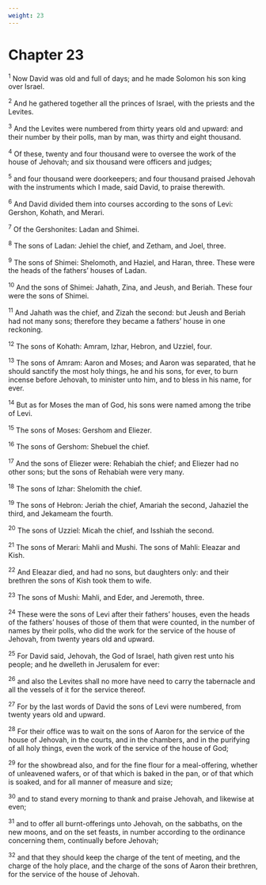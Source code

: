```yaml
---
weight: 23
---
```


# Chapter 23

<sup>1</sup> Now David was old and full of days; and he made Solomon his son king over Israel. 

<sup>2</sup> And he gathered together all the princes of Israel, with the priests and the Levites. 

<sup>3</sup> And the Levites were numbered from thirty years old and upward: and their number by their polls, man by man, was thirty and eight thousand. 

<sup>4</sup> Of these, twenty and four thousand were to oversee the work of the house of Jehovah; and six thousand were officers and judges; 

<sup>5</sup> and four thousand were doorkeepers; and four thousand praised Jehovah with the instruments which I made, said David, to praise therewith. 

<sup>6</sup> And David divided them into courses according to the sons of Levi: Gershon, Kohath, and Merari. 

<sup>7</sup> Of the Gershonites: Ladan and Shimei. 

<sup>8</sup> The sons of Ladan: Jehiel the chief, and Zetham, and Joel, three. 

<sup>9</sup> The sons of Shimei: Shelomoth, and Haziel, and Haran, three. These were the heads of the fathers’ houses of Ladan. 

<sup>10</sup> And the sons of Shimei: Jahath, Zina, and Jeush, and Beriah. These four were the sons of Shimei. 

<sup>11</sup> And Jahath was the chief, and Zizah the second: but Jeush and Beriah had not many sons; therefore they became a fathers’ house in one reckoning. 

<sup>12</sup> The sons of Kohath: Amram, Izhar, Hebron, and Uzziel, four. 

<sup>13</sup> The sons of Amram: Aaron and Moses; and Aaron was separated, that he should sanctify the most holy things, he and his sons, for ever, to burn incense before Jehovah, to minister unto him, and to bless in his name, for ever. 

<sup>14</sup> But as for Moses the man of God, his sons were named among the tribe of Levi. 

<sup>15</sup> The sons of Moses: Gershom and Eliezer. 

<sup>16</sup> The sons of Gershom: Shebuel the chief. 

<sup>17</sup> And the sons of Eliezer were: Rehabiah the chief; and Eliezer had no other sons; but the sons of Rehabiah were very many. 

<sup>18</sup> The sons of Izhar: Shelomith the chief. 

<sup>19</sup> The sons of Hebron: Jeriah the chief, Amariah the second, Jahaziel the third, and Jekameam the fourth. 

<sup>20</sup> The sons of Uzziel: Micah the chief, and Isshiah the second. 

<sup>21</sup> The sons of Merari: Mahli and Mushi. The sons of Mahli: Eleazar and Kish. 

<sup>22</sup> And Eleazar died, and had no sons, but daughters only: and their brethren the sons of Kish took them to wife. 

<sup>23</sup> The sons of Mushi: Mahli, and Eder, and Jeremoth, three. 

<sup>24</sup> These were the sons of Levi after their fathers’ houses, even the heads of the fathers’ houses of those of them that were counted, in the number of names by their polls, who did the work for the service of the house of Jehovah, from twenty years old and upward. 

<sup>25</sup> For David said, Jehovah, the God of Israel, hath given rest unto his people; and he dwelleth in Jerusalem for ever: 

<sup>26</sup> and also the Levites shall no more have need to carry the tabernacle and all the vessels of it for the service thereof. 

<sup>27</sup> For by the last words of David the sons of Levi were numbered, from twenty years old and upward. 

<sup>28</sup> For their office was to wait on the sons of Aaron for the service of the house of Jehovah, in the courts, and in the chambers, and in the purifying of all holy things, even the work of the service of the house of God; 

<sup>29</sup> for the showbread also, and for the fine flour for a meal-offering, whether of unleavened wafers, or of that which is baked in the pan, or of that which is soaked, and for all manner of measure and size; 

<sup>30</sup> and to stand every morning to thank and praise Jehovah, and likewise at even; 

<sup>31</sup> and to offer all burnt-offerings unto Jehovah, on the sabbaths, on the new moons, and on the set feasts, in number according to the ordinance concerning them, continually before Jehovah; 

<sup>32</sup> and that they should keep the charge of the tent of meeting, and the charge of the holy place, and the charge of the sons of Aaron their brethren, for the service of the house of Jehovah. 


